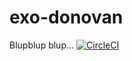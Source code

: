 # exo-donovan

Blupblup blup...
[![CircleCI](https://circleci.com/gh/RSRBX07/exo-donovan.svg?style=svg)](https://circleci.com/gh/RSRBX07/exo-donovan)